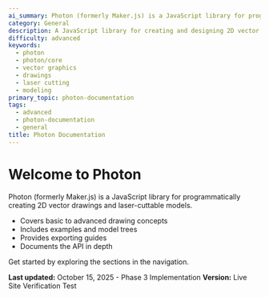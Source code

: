 ```yaml
---
ai_summary: Photon (formerly Maker.js) is a JavaScript library for programmatically creating 2D vector drawings and laser-cuttable models.
category: General
description: A JavaScript library for creating and designing 2D vector graphics, drawings, and laser-cuttable models.
difficulty: advanced
keywords:
  - photon
  - photon/core
  - vector graphics
  - drawings
  - laser cutting
  - modeling
primary_topic: photon-documentation
tags:
  - advanced
  - photon-documentation
  - general
title: Photon Documentation
---
```


# Welcome to Photon

Photon (formerly Maker.js) is a JavaScript library for programmatically creating 2D vector drawings and laser-cuttable models.

- Covers basic to advanced drawing concepts
- Includes examples and model trees
- Provides exporting guides
- Documents the API in depth

Get started by exploring the sections in the navigation.

**Last updated:** October 15, 2025 - Phase 3 Implementation
**Version:** Live Site Verification Test


